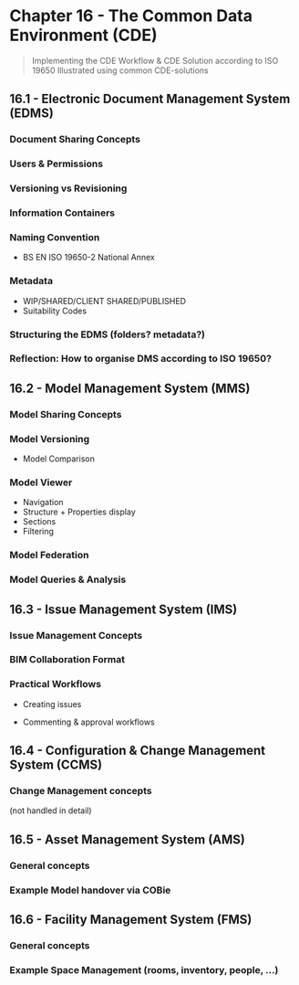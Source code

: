 # Chapter 16 - The Common Data Environment (CDE)

> Implementing the CDE Workflow & CDE Solution according to ISO 19650
Illustrated using common CDE-solutions



## 16.1 - Electronic Document Management System (EDMS)

### Document Sharing Concepts

### Users & Permissions

### Versioning vs Revisioning

### Information Containers

### Naming Convention

- BS EN ISO 19650-2 National Annex

### Metadata

- WIP/SHARED/CLIENT SHARED/PUBLISHED
- Suitability Codes

### Structuring the EDMS (folders? metadata?)


### Reflection: How to organise DMS according to ISO 19650?


## 16.2 - Model Management System (MMS)

### Model Sharing Concepts


### Model Versioning

- Model Comparison


### Model Viewer
- Navigation
- Structure + Properties display
- Sections
- Filtering


### Model Federation
### Model Queries & Analysis

## 16.3 - Issue Management System (IMS)

### Issue Management Concepts
### BIM Collaboration Format
### Practical Workflows

- Creating issues

- Commenting & approval workflows

## 16.4 - Configuration & Change Management System (CCMS)

### Change Management concepts
(not handled in detail)


## 16.5 - Asset Management System (AMS)

### General concepts
### Example Model handover via COBie


## 16.6 - Facility Management System (FMS)

### General concepts
### Example Space Management (rooms, inventory, people, ...)